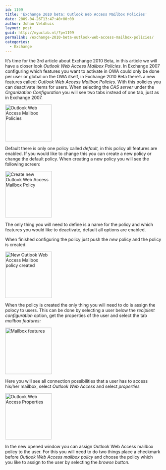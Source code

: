 ```yaml
---
id: 1199
title: 'Exchange 2010 beta: Outlook Web Access Mailbox Policies'
date: 2009-04-26T13:47:40+00:00
author: Johan Veldhuis
layout: post
guid: http://myuclab.nl/?p=1199
permalink: /exchange-2010-beta-outlook-web-access-mailbox-policies/
categories:
  - Exchange
---
```

It&#8217;s time for the 3rd article about Exchange 2010 Beta, in this article we will have a closer look _Outlook Web Access Mailbox Policies_. In Exchange 2007 configuring which features you want to activate in OWA could only be done per user or global on the OWA itself, in Exchange 2010 Beta there&#8217;s a new features called: _Outlook Web Access Mailbox Policies._ With this policies you can deactivate items for users. When selecting the _CAS server_ under the _Organization Configuration_ you will see two tabs instead of one tab, just as in Exchange 2007.

[<img class="alignnone size-thumbnail wp-image-1200" title="Outlook Web Access Mailbox Policies" src="https://i2.wp.com/myuclab.nl/wp-content/uploads/2009/04/cas-1-150x119.jpg?resize=150%2C119" alt="Outlook Web Access Mailbox Policies" width="150" height="119" srcset="https://i0.wp.com/myuclab.nl/wp-content/uploads/2009/04/cas-1.jpg?resize=150%2C119&ssl=1 150w, https://i0.wp.com/myuclab.nl/wp-content/uploads/2009/04/cas-1.jpg?zoom=2&resize=150%2C119&ssl=1 300w" sizes="(max-width: 150px) 100vw, 150px" data-recalc-dims="1" />](https://i0.wp.com/myuclab.nl/wp-content/uploads/2009/04/cas-1.jpg)

Default there is only one policy called _default,_ in this policy all features are enabled. If you would like to change this you can create a new policy or change the default policy. When creating a new policy you will see the following screen:

[<img class="alignnone size-thumbnail wp-image-1202" title="Create new Outlook Web Access Mailbox Policy" src="https://i1.wp.com/myuclab.nl/wp-content/uploads/2009/04/cas-3-150x150.jpg?resize=150%2C150" alt="Create new Outlook Web Access Mailbox Policy" width="150" height="150" srcset="https://i1.wp.com/myuclab.nl/wp-content/uploads/2009/04/cas-3.jpg?resize=150%2C150&ssl=1 150w, https://i1.wp.com/myuclab.nl/wp-content/uploads/2009/04/cas-3.jpg?zoom=2&resize=150%2C150&ssl=1 300w, https://i1.wp.com/myuclab.nl/wp-content/uploads/2009/04/cas-3.jpg?zoom=3&resize=150%2C150&ssl=1 450w" sizes="(max-width: 150px) 100vw, 150px" data-recalc-dims="1" />](https://i1.wp.com/myuclab.nl/wp-content/uploads/2009/04/cas-3.jpg)

The only thing you will need to define is a name for the policy and which features you would like to deactivate, default all options are enabled.
  
When finished configuring the policy just push the _new_ policy and the policy is created.

[<img class="alignnone size-thumbnail wp-image-1203" title="New Outlook Web Access Mailbox policy created" src="https://i0.wp.com/myuclab.nl/wp-content/uploads/2009/04/cas-4-150x150.jpg?resize=150%2C150" alt="New Outlook Web Access Mailbox policy created" width="150" height="150" srcset="https://i0.wp.com/myuclab.nl/wp-content/uploads/2009/04/cas-4.jpg?resize=150%2C150&ssl=1 150w, https://i0.wp.com/myuclab.nl/wp-content/uploads/2009/04/cas-4.jpg?zoom=2&resize=150%2C150&ssl=1 300w, https://i0.wp.com/myuclab.nl/wp-content/uploads/2009/04/cas-4.jpg?zoom=3&resize=150%2C150&ssl=1 450w" sizes="(max-width: 150px) 100vw, 150px" data-recalc-dims="1" />](https://i0.wp.com/myuclab.nl/wp-content/uploads/2009/04/cas-4.jpg)

When the policy is created the only thing you will need to do is assign the polocy to users. This can be done by selecting a user below the _recipient configuration_ option, get the properties of the user and select the tab  _mailbox features:_

[<img class="alignnone size-thumbnail wp-image-1204" title="Mailbox features" src="https://i0.wp.com/myuclab.nl/wp-content/uploads/2009/04/cas-5-150x150.jpg?resize=150%2C150" alt="Mailbox features" width="150" height="150" srcset="https://i2.wp.com/myuclab.nl/wp-content/uploads/2009/04/cas-5.jpg?resize=150%2C150&ssl=1 150w, https://i2.wp.com/myuclab.nl/wp-content/uploads/2009/04/cas-5.jpg?zoom=2&resize=150%2C150&ssl=1 300w" sizes="(max-width: 150px) 100vw, 150px" data-recalc-dims="1" />](https://i2.wp.com/myuclab.nl/wp-content/uploads/2009/04/cas-5.jpg)

Here you will see all connection possibilities that a user has to access his/her mailbox, select _Outlook Web Access_ and select _properties_

[<img class="alignnone size-thumbnail wp-image-1205" title="Outlook Web Access Properties" src="https://i0.wp.com/myuclab.nl/wp-content/uploads/2009/04/cas-6-150x149.jpg?resize=150%2C149" alt="Outlook Web Access Properties" width="150" height="149" srcset="https://i0.wp.com/myuclab.nl/wp-content/uploads/2009/04/cas-6.jpg?resize=150%2C149&ssl=1 150w, https://i0.wp.com/myuclab.nl/wp-content/uploads/2009/04/cas-6.jpg?zoom=2&resize=150%2C149&ssl=1 300w" sizes="(max-width: 150px) 100vw, 150px" data-recalc-dims="1" />](https://i0.wp.com/myuclab.nl/wp-content/uploads/2009/04/cas-6.jpg)

In the new opened window you can assign Outlook Web Access mailbox policy to the user. For this you will need to do two things place a checkmark before _Outlook Web Access mailbox policy_ and choose the policy which you like to assign to the user by selecting the _browse button._